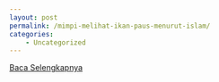 ```yaml
---
layout: post
permalink: /mimpi-melihat-ikan-paus-menurut-islam/
categories:
    - Uncategorized
---
```


[Baca Selengkapnya](/03)